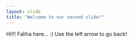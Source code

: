 ```yaml
---
layout: slide
title: "Welcome to our second slide!"
---
```

Hi!!!
Faliha here... :)
Use the left arrow to go back!
